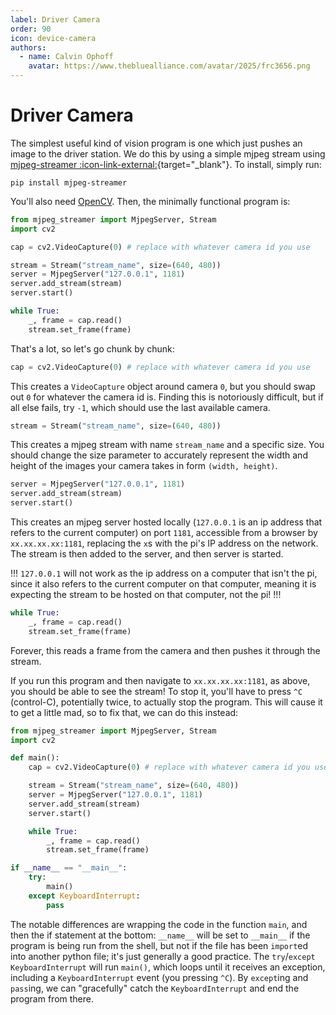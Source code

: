 ```yaml
---
label: Driver Camera
order: 90
icon: device-camera
authors:
  - name: Calvin Ophoff
    avatar: https://www.thebluealliance.com/avatar/2025/frc3656.png
---
```

# Driver Camera
The simplest useful kind of vision program is one which just pushes an image to
the driver station. We do this by using a simple mjpeg stream using
[mjpeg-streamer :icon-link-external:](https://pypi.org/project/mjpeg-streamer/){target="_blank"}. To install,
simply run:
```
pip install mjpeg-streamer
```
You'll also need [OpenCV](/opencv/intro-to-opencv).
Then, the minimally functional program is:

```py
from mjpeg_streamer import MjpegServer, Stream
import cv2

cap = cv2.VideoCapture(0) # replace with whatever camera id you use

stream = Stream("stream_name", size=(640, 480))
server = MjpegServer("127.0.0.1", 1181)
server.add_stream(stream)
server.start()

while True:
    _, frame = cap.read()
    stream.set_frame(frame)
```

That's a lot, so let's go chunk by chunk:

```py
cap = cv2.VideoCapture(0) # replace with whatever camera id you use
```
This creates a `VideoCapture` object around camera `0`, but you should swap out
`0` for whatever the camera id is. Finding this is notoriously difficult, but if
all else fails, try `-1`, which should use the last available camera.

```py
stream = Stream("stream_name", size=(640, 480))
```
This creates a mjpeg stream with name `stream_name` and a specific size. You
should change the size parameter to accurately represent the width and height
of the images your camera takes in form `(width, height)`.

```py
server = MjpegServer("127.0.0.1", 1181)
server.add_stream(stream)
server.start()
```
This creates an mjpeg server hosted locally (`127.0.0.1` is an ip address that
refers to the current computer) on port `1181`, accessible from a browser by
`xx.xx.xx.xx:1181`, replacing the `x`s with the pi's IP address on the network.
The stream is then added to the server, and then server is started.

!!!
`127.0.0.1` will not work as the ip address on a computer that isn't the pi,
since it also refers to the current computer on that computer, meaning it is
expecting the stream to be hosted on that computer, not the pi!
!!!

```py
while True:
    _, frame = cap.read()
    stream.set_frame(frame)
```
Forever, this reads a frame from the camera and then pushes it through the stream.

If you run this program and then navigate to `xx.xx.xx.xx:1181`, as above, you
should be able to see the stream! To stop it, you'll have to press `^C` (control-C),
potentially twice, to actually stop the program. This will cause it to get a little
mad, so to fix that, we can do this instead:

```py
from mjpeg_streamer import MjpegServer, Stream
import cv2

def main():
    cap = cv2.VideoCapture(0) # replace with whatever camera id you use

    stream = Stream("stream_name", size=(640, 480))
    server = MjpegServer("127.0.0.1", 1181)
    server.add_stream(stream)
    server.start()

    while True:
        _, frame = cap.read()
        stream.set_frame(frame)

if __name__ == "__main__":
    try:
        main()
    except KeyboardInterrupt:
        pass
```

The notable differences are wrapping the code in the function `main`, and
then the if statement at the bottom: `__name__` will be set to `__main__`
if the program is being run from the shell, but not if the file has been
`import`ed into another python file; it's just generally a good practice.
The `try`/`except KeyboardInterrupt` will run `main()`, which loops until
it receives an exception, including a `KeyboardInterrupt` event (you
pressing `^C`). By `except`ing and `pass`ing, we can "gracefully" catch the
`KeyboardInterrupt` and end the program from there.
